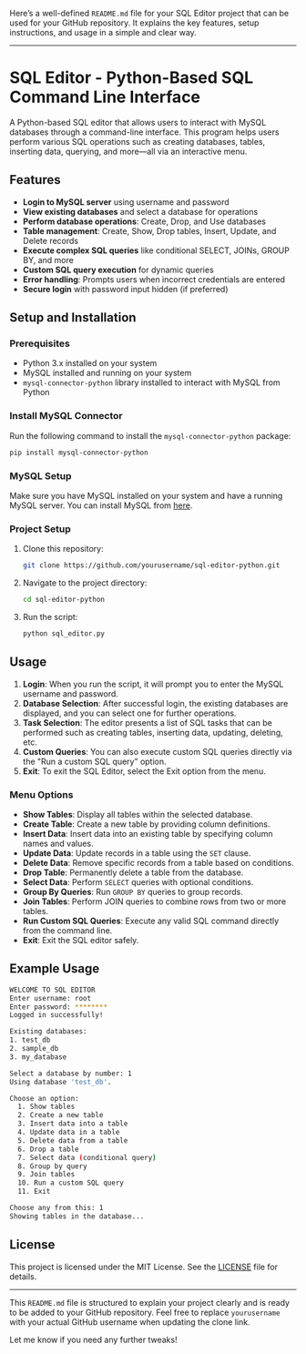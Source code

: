 Here’s a well-defined `README.md` file for your SQL Editor project that can be used for your GitHub repository. It explains the key features, setup instructions, and usage in a simple and clear way.

---

# SQL Editor - Python-Based SQL Command Line Interface

A Python-based SQL editor that allows users to interact with MySQL databases through a command-line interface. This program helps users perform various SQL operations such as creating databases, tables, inserting data, querying, and more—all via an interactive menu.

## Features

- **Login to MySQL server** using username and password
- **View existing databases** and select a database for operations
- **Perform database operations**: Create, Drop, and Use databases
- **Table management**: Create, Show, Drop tables, Insert, Update, and Delete records
- **Execute complex SQL queries** like conditional SELECT, JOINs, GROUP BY, and more
- **Custom SQL query execution** for dynamic queries
- **Error handling**: Prompts users when incorrect credentials are entered
- **Secure login** with password input hidden (if preferred)

## Setup and Installation

### Prerequisites

- Python 3.x installed on your system
- MySQL installed and running on your system
- `mysql-connector-python` library installed to interact with MySQL from Python

### Install MySQL Connector

Run the following command to install the `mysql-connector-python` package:

```bash
pip install mysql-connector-python
```

### MySQL Setup

Make sure you have MySQL installed on your system and have a running MySQL server. You can install MySQL from [here](https://dev.mysql.com/downloads/).

### Project Setup

1. Clone this repository:
   ```bash
   git clone https://github.com/yourusername/sql-editor-python.git
   ```

2. Navigate to the project directory:
   ```bash
   cd sql-editor-python
   ```

3. Run the script:
   ```bash
   python sql_editor.py
   ```

## Usage

1. **Login**: When you run the script, it will prompt you to enter the MySQL username and password.
2. **Database Selection**: After successful login, the existing databases are displayed, and you can select one for further operations.
3. **Task Selection**: The editor presents a list of SQL tasks that can be performed such as creating tables, inserting data, updating, deleting, etc.
4. **Custom Queries**: You can also execute custom SQL queries directly via the "Run a custom SQL query" option.
5. **Exit**: To exit the SQL Editor, select the Exit option from the menu.

### Menu Options

- **Show Tables**: Display all tables within the selected database.
- **Create Table**: Create a new table by providing column definitions.
- **Insert Data**: Insert data into an existing table by specifying column names and values.
- **Update Data**: Update records in a table using the `SET` clause.
- **Delete Data**: Remove specific records from a table based on conditions.
- **Drop Table**: Permanently delete a table from the database.
- **Select Data**: Perform `SELECT` queries with optional conditions.
- **Group By Queries**: Run `GROUP BY` queries to group records.
- **Join Tables**: Perform JOIN queries to combine rows from two or more tables.
- **Run Custom SQL Queries**: Execute any valid SQL command directly from the command line.
- **Exit**: Exit the SQL editor safely.

## Example Usage

```bash
WELCOME TO SQL EDITOR
Enter username: root
Enter password: ********
Logged in successfully!

Existing databases:
1. test_db
2. sample_db
3. my_database

Select a database by number: 1
Using database 'test_db'.

Choose an option:
  1. Show tables
  2. Create a new table
  3. Insert data into a table
  4. Update data in a table
  5. Delete data from a table
  6. Drop a table
  7. Select data (conditional query)
  8. Group by query
  9. Join tables
  10. Run a custom SQL query
  11. Exit

Choose any from this: 1
Showing tables in the database...
```

## License

This project is licensed under the MIT License. See the [LICENSE](LICENSE) file for details.

---

This `README.md` file is structured to explain your project clearly and is ready to be added to your GitHub repository. Feel free to replace `yourusername` with your actual GitHub username when updating the clone link.

Let me know if you need any further tweaks!
